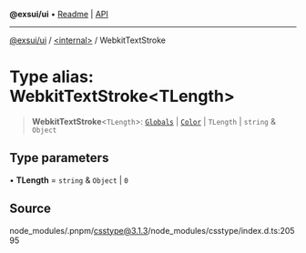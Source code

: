 **@exsui/ui** • [Readme](../../README.md) \| [API](../../globals.md)

***

[@exsui/ui](../../README.md) / [\<internal\>](../README.md) / WebkitTextStroke

# Type alias: WebkitTextStroke\<TLength\>

> **WebkitTextStroke**\<`TLength`\>: [`Globals`](Globals.md) \| [`Color`](Color-1.md) \| `TLength` \| `string` & `Object`

## Type parameters

• **TLength** = `string` & `Object` \| `0`

## Source

node\_modules/.pnpm/csstype@3.1.3/node\_modules/csstype/index.d.ts:20595

